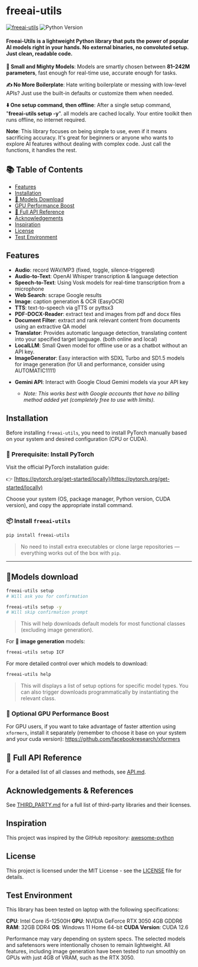 # freeai-utils
[![freeai-utils](https://badge.fury.io/py/freeai-utils.svg)](https://badge.fury.io/py/freeai-utils)
![Python Version](https://img.shields.io/pypi/pyversions/freeai-utils)

#### Freeai-Utils is a lightweight Python library that puts the power of popular AI models right in your hands. No external binaries, no convoluted setup. Just clean, readable code.

**🚀 Small and Mighty Models**: Models are smartly chosen between **81–242M parameters**, fast enough for real-time use, accurate enough for tasks.

**✍️ No More Boilerplate**: Hate writing boilerplate or messing with low-level APIs? Just use the built-in defaults or customize them when needed.

**⬇️ One setup command, then offline**: After a single setup command, "**freeai-utils setup -y**". all models are cached locally. Your entire toolkit then runs offline, no internet required.

**Note**: This library focuses on being simple to use, even if it means sacrificing accuracy. It's great for beginners or anyone who wants to explore AI features without dealing with complex code. Just call the functions, it handles the rest.

## 📚 Table of Contents

- [Features](#features)
- [Installation](#installation)
- [📝 Models Download](#models-download)
- [ GPU Performance Boost](#-optional-gpu-performance-boost)
- [📖 Full API Reference](#-full-api-reference)
- [Acknowledgements](#acknowledgements--references)
- [Inspiration](#inspiration)
- [License](#license)
- [Test Environment](#test-environment)

## Features

- **Audio**: record WAV/MP3 (fixed, toggle, silence-triggered)
- **Audio-to-Text**: OpenAI Whisper transcription & language detection 
- **Speech-to-Text**: Using Vosk models for real-time transcription from a microphone
- **Web Search**: scrape Google results
- **Image**: caption generation & OCR (EasyOCR)
- **TTS**: text-to-speech via gTTS or pyttsx3
- **PDF-DOCX-Reader**: extract text and images from pdf and docx files
- **Document Filter**: extract and rank relevant content from documents using an extractive QA model
- **Translator**: Provides automatic language detection, translating content into your specified target language. (both online and local)
- **LocalLLM**: Small Qwen model for offline use or as a chatbot without an API key.
- **ImageGenerator**: Easy interaction with SDXL Turbo and SD1.5 models for image generation (for UI and performance, consider using AUTOMATIC1111)
* **Gemini API**: Interact with Google Cloud Gemini models via your API key

  * *Note: This works best with Google accounts that have no billing method added yet (completely free to use with limits).*

## Installation

Before installing `freeai-utils`, you need to install PyTorch manually based on your system and desired configuration (CPU or CUDA).

### 🔧 Prerequisite: Install PyTorch

Visit the official PyTorch installation guide:

👉 [https://pytorch.org/get-started/locally](https://pytorch.org/get-started/locally)

Choose your system (OS, package manager, Python version, CUDA version), and copy the appropriate install command.

### 📦 Install `freeai-utils`
```bash
pip install freeai-utils
```

> No need to install extra executables or clone large repositories — everything works out of the box with `pip`.

---

## 📝Models download 
```bash
freeai-utils setup
# Will ask you for confirmation

freeai-utils setup -y
# Will skip confirmation prompt
```

>This will help downloads default models for most functional classes (excluding image generation).

For 🎨 **image generation** models:
```bash
freeai-utils setup ICF
```

For more detailed control over which models to download:
```bash
freeai-utils help
```
>This will displays a list of setup options for specific model types. You can also trigger downloads programmatically by instantiating the relevant class.

### 🚀 Optional GPU Performance Boost

For GPU users, if you want to take advantage of faster attention using `xformers`, install it separately (remember to choose it base on your system and your cuda version):
https://github.com/facebookresearch/xformers

## 📖 Full API Reference

For a detailed list of all classes and methods, see [API.md](https://github.com/truongbaan/Utility-python-library/blob/main/API.md).

## Acknowledgements & References

See [THIRD_PARTY.md](https://github.com/truongbaan/Utility-python-library/blob/main/THIRD_PARTY.md) for a full list of third-party libraries and their licenses.

## Inspiration

This project was inspired by the GitHub repository:
[awesome-python](https://github.com/vinta/awesome-python)

## License
This project is licensed under the MIT License - see the [LICENSE](https://github.com/truongbaan/Utility-python-library/blob/main/LICENSE) file for details.

## Test Environment

This library has been tested on laptop with the following specifications:

**CPU**: Intel Core i5-12500H
**GPU**: NVIDIA GeForce RTX 3050 4GB GDDR6
**RAM**: 32GB DDR4
**OS**: Windows 11 Home 64-bit
**CUDA Version**: CUDA 12.6

Performance may vary depending on system specs. The selected models and safetensors were intentionally chosen to remain lightweight. All features, including image generation have been tested to run smoothly on GPUs with just 4GB of VRAM, such as the RTX 3050.
